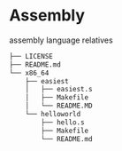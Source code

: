 # Assembly
assembly language relatives


```bash
├── LICENSE
├── README.md
└── x86_64
    ├── easiest
    │   ├── easiest.s
    │   ├── Makefile
    │   └── README.MD
    └── helloworld
        ├── hello.s
        ├── Makefile
        └── README.md

```
